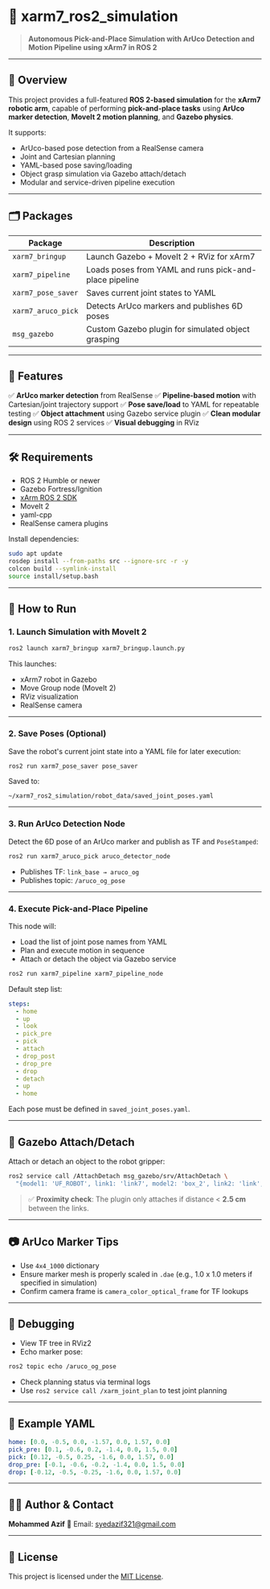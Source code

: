 

# 🦾 xarm7\_ros2\_simulation

> **Autonomous Pick-and-Place Simulation with ArUco Detection and Motion Pipeline using xArm7 in ROS 2**

---

## 📌 Overview

This project provides a full-featured **ROS 2-based simulation** for the **xArm7 robotic arm**, capable of performing **pick-and-place tasks** using **ArUco marker detection**, **MoveIt 2 motion planning**, and **Gazebo physics**.

It supports:

* ArUco-based pose detection from a RealSense camera
* Joint and Cartesian planning
* YAML-based pose saving/loading
* Object grasp simulation via Gazebo attach/detach
* Modular and service-driven pipeline execution

---

## 🗂️ Packages

| Package            | Description                                            |
| ------------------ | ------------------------------------------------------ |
| `xarm7_bringup`    | Launch Gazebo + MoveIt 2 + RViz for xArm7              |
| `xarm7_pipeline`   | Loads poses from YAML and runs pick-and-place pipeline |
| `xarm7_pose_saver` | Saves current joint states to YAML                     |
| `xarm7_aruco_pick` | Detects ArUco markers and publishes 6D poses           |
| `msg_gazebo`       | Custom Gazebo plugin for simulated object grasping     |

---

## 🧩 Features

✅ **ArUco marker detection** from RealSense
✅ **Pipeline-based motion** with Cartesian/joint trajectory support
✅ **Pose save/load** to YAML for repeatable testing
✅ **Object attachment** using Gazebo service plugin
✅ **Clean modular design** using ROS 2 services
✅ **Visual debugging** in RViz

---

## 🛠️ Requirements

* ROS 2 Humble or newer
* Gazebo Fortress/Ignition
* [xArm ROS 2 SDK](https://github.com/xArm-Developer/xarm_ros2)
* MoveIt 2
* yaml-cpp
* RealSense camera plugins

Install dependencies:

```bash
sudo apt update
rosdep install --from-paths src --ignore-src -r -y
colcon build --symlink-install
source install/setup.bash
```

---

## 🚀 How to Run

### 1. Launch Simulation with MoveIt 2

```bash
ros2 launch xarm7_bringup xarm7_bringup.launch.py
```

This launches:

* xArm7 robot in Gazebo
* Move Group node (MoveIt 2)
* RViz visualization
* RealSense camera

---

### 2. Save Poses (Optional)

Save the robot's current joint state into a YAML file for later execution:

```bash
ros2 run xarm7_pose_saver pose_saver
```

Saved to:

```
~/xarm7_ros2_simulation/robot_data/saved_joint_poses.yaml
```

---

### 3. Run ArUco Detection Node

Detect the 6D pose of an ArUco marker and publish as TF and `PoseStamped`:

```bash
ros2 run xarm7_aruco_pick aruco_detector_node
```

* Publishes TF: `link_base → aruco_og`
* Publishes topic: `/aruco_og_pose`

---

### 4. Execute Pick-and-Place Pipeline

This node will:

* Load the list of joint pose names from YAML
* Plan and execute motion in sequence
* Attach or detach the object via Gazebo service

```bash
ros2 run xarm7_pipeline xarm7_pipeline_node
```

Default step list:

```yaml
steps:
  - home
  - up
  - look
  - pick_pre
  - pick
  - attach
  - drop_post
  - drop_pre
  - drop
  - detach
  - up
  - home
```

Each pose must be defined in `saved_joint_poses.yaml`.

---

## 📡 Gazebo Attach/Detach

Attach or detach an object to the robot gripper:

```bash
ros2 service call /AttachDetach msg_gazebo/srv/AttachDetach \
  "{model1: 'UF_ROBOT', link1: 'link7', model2: 'box_2', link2: 'link', attach: true}"
```

> ✅ **Proximity check**: The plugin only attaches if distance < **2.5 cm** between the links.

---

## 📷 ArUco Marker Tips

* Use `4x4_1000` dictionary
* Ensure marker mesh is properly scaled in `.dae` (e.g., 1.0 x 1.0 meters if specified in simulation)
* Confirm camera frame is `camera_color_optical_frame` for TF lookups

---

## 🧪 Debugging

* View TF tree in RViz2
* Echo marker pose:

```bash
ros2 topic echo /aruco_og_pose
```

* Check planning status via terminal logs
* Use `ros2 service call /xarm_joint_plan` to test joint planning

---

## 📁 Example YAML

```yaml
home: [0.0, -0.5, 0.0, -1.57, 0.0, 1.57, 0.0]
pick_pre: [0.1, -0.6, 0.2, -1.4, 0.0, 1.5, 0.0]
pick: [0.12, -0.5, 0.25, -1.6, 0.0, 1.57, 0.0]
drop_pre: [-0.1, -0.6, -0.2, -1.4, 0.0, 1.5, 0.0]
drop: [-0.12, -0.5, -0.25, -1.6, 0.0, 1.57, 0.0]
```

---

## 🧑‍💻 Author & Contact

**Mohammed Azif**
📧 Email: [syedazif321@gmail.com](mailto:syedazif321@gmail.com)

---

## 📜 License

This project is licensed under the [MIT License](LICENSE).
